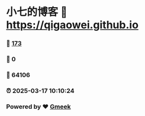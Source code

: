 # 小七的博客 :link: https://qigaowei.github.io 
### :page_facing_up: [173](https://qigaowei.github.io/tag.html) 
### :speech_balloon: 0 
### :hibiscus: 64106 
### :alarm_clock: 2025-03-17 10:10:24 
### Powered by :heart: [Gmeek](https://github.com/Meekdai/Gmeek)
